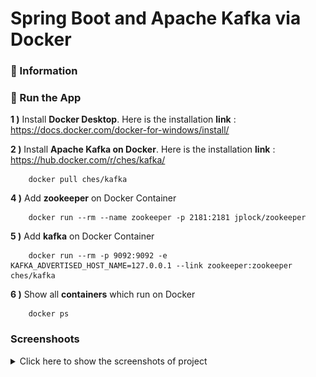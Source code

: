 # Spring Boot and Apache Kafka via Docker

### 📖 Information

### 🔨 Run the App

<b>1 )</b> Install <b>Docker Desktop</b>. Here is the installation <b>link</b> : https://docs.docker.com/docker-for-windows/install/

<b>2 )</b> Install <b>Apache Kafka on Docker</b>. Here is the installation <b>link</b> : https://hub.docker.com/r/ches/kafka/
```
    docker pull ches/kafka
```

<b>4 )</b> Add <b>zookeeper</b> on Docker Container
```
    docker run --rm --name zookeeper -p 2181:2181 jplock/zookeeper 
```
<b>5 )</b> Add <b>kafka</b> on Docker Container
```
    docker run --rm -p 9092:9092 -e KAFKA_ADVERTISED_HOST_NAME=127.0.0.1 --link zookeeper:zookeeper ches/kafka
```
<b>6 )</b> Show all <b>containers</b> which run on Docker
```
    docker ps 
```

### Screenshoots

<details>
<summary>Click here to show the screenshots of project</summary>
<table style="border: 0px;">
  <tr>
     <td align="center"> Figure 1 </td>
  </tr>
  <tr>
    <td><img width="800" height="400" src ="docker_images\0.PNG"></td>
  </tr>
  <tr>
       <td align="center"> Figure 2 </td>
  </tr>
  <tr>
      <td><img width="1700" height="400" src ="docker_images\1.PNG"></td>
  </tr>
  <tr>
       <td align="center"> Figure 3 </td>
  </tr>
  <tr>
      <td><img width="1700" height="300" src ="docker_images\2.PNG"></td>
  </tr>
  <tr>
     <td align="center"> Figure 4 </td>
  </tr>
  <tr>
    <td><img width="1700" height="300" src ="docker_images\3.PNG"></td>
  </tr>
  <tr>
       <td align="center"> Figure 5 </td>
  </tr>
  <tr>
      <td><img width="1700" height="300" src ="docker_images\4.PNG"></td>
  </tr>
  <tr>
         <td align="center"> Figure 6 </td>
  </tr>
  <tr>
        <td><img width="1700" height="300" src ="docker_images\5.PNG"></td>
  </tr>
  <tr>
        <td align="center"> Figure 7 </td>
  </tr>
  <tr>
        <td><img width="1000" height="300" src ="docker_images\6.PNG"></td>
  </tr>
  <tr>
        <td align="center"> Figure 8 </td>
  </tr>
  <tr>
        <td><img width="1700" height="300" src ="docker_images\7.PNG"></td>
  </tr>
  <tr>
        <td align="center"> Figure 9 </td>
  </tr>
  <tr>
        <td><img width="1700" height="300" src ="docker_images\8.PNG"></td>
  </tr>
  <tr>
        <td align="center"> Figure 10 </td>
  </tr>
  <tr>
        <td><img width="1700" height="700" src ="docker_images\9.PNG"></td>
  </tr>
</table>
</details>